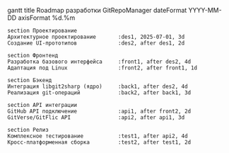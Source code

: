gantt
    title Roadmap разработки GitRepoManager
    dateFormat  YYYY-MM-DD
    axisFormat  %d.%m
    
    section Проектирование
    Архитектурное проектирование       :des1, 2025-07-01, 3d
    Создание UI-прототипов             :des2, after des1, 2d
    
    section Фронтенд
    Разработка базового интерфейса     :front1, after des2, 4d
    Адаптация под Linux                :front2, after front1, 1d
    
    section Бэкенд
    Интеграция libgit2sharp (ядро)     :back1, after des2, 4d
    Реализация git-операций            :back2, after back1, 3d
    
    section API интеграции
    GitHub API подключение             :api1, after front2, 2d
    GitVerse/GitFlic API               :api2, after api1, 3d
    
    section Релиз
    Комплексное тестирование           :test1, after api2, 4d
    Кросс-платформенная сборка         :test2, after test1, 2d

